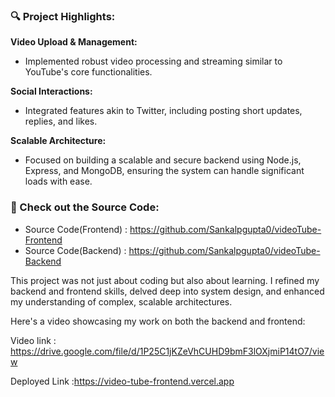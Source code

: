### 🔍 Project Highlights:

**Video Upload & Management:**
- Implemented robust video processing and streaming similar to YouTube's core functionalities.

**Social Interactions:**
- Integrated features akin to Twitter, including posting short updates, replies, and likes.

**Scalable Architecture:**
- Focused on building a scalable and secure backend using Node.js, Express, and MongoDB, ensuring the system can handle significant loads with ease.

### 📌 Check out the Source Code:
- Source Code(Frontend) : https://github.com/Sankalpgupta0/videoTube-Frontend
- Source Code(Backend) : https://github.com/Sankalpgupta0/videoTube-Backend

This project was not just about coding but also about learning. I refined my backend and frontend skills, delved deep into system design, and enhanced my understanding of complex, scalable architectures. 

Here's a video showcasing my work on both the backend and frontend:

Video link : https://drive.google.com/file/d/1P25C1jKZeVhCUHD9bmF3lOXjmiP14tO7/view

Deployed Link :https://video-tube-frontend.vercel.app

